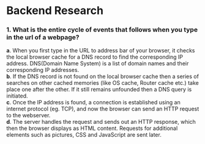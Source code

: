# Backend Research
### **1. What is the entire cycle of events that follows when you type in the url of a webpage?**

__a__.  When you first type in the URL to address bar of your browser, it  checks the local browser cache for a DNS record to find the corresponding IP address.
DNS(Domain Name System) is a list of domain names and their corresponding IP addresses.<br /> __b__.  If the DNS record is not found on the local browser cache 
then a series of searches on other cached memories (like OS cache, Router cache etc.) take place one after the other. If it still remains unfounded then a DNS query is initiated.<br /> 
__c__.  Once the IP address is found, a connection is established using an internet protocol (eg. TCP), and now the browser can send an HTTP request to the webserver.<br />__d__.  The server handles the
request and sends out an HTTP response, which then the browser displays as HTML content. Requests for additional elements such as pictures, CSS and JavaScript
are sent later.
